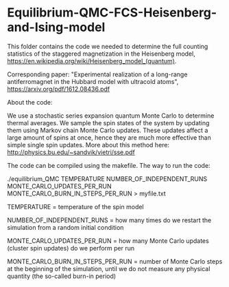 # Equilibrium-QMC-FCS-Heisenberg-and-Ising-model

This folder contains the code we needed to determine the full counting statistics of the staggered magnetization in the Heisenberg model, https://en.wikipedia.org/wiki/Heisenberg_model_(quantum). 

Corresponding paper: "Experimental realization of a long-range antiferromagnet in the Hubbard model with ultracold atoms", https://arxiv.org/pdf/1612.08436.pdf

About the code:

We use a stochastic series expansion quantum Monte Carlo to determine thermal averages. We sample the spin states of the system by updating them using Markov chain Monte Carlo updates. These updates affect a large amount of spins at once, hence they are much more effective than simple single spin updates. More about this method here: http://physics.bu.edu/~sandvik/vietri/sse.pdf

The code can be compiled using the makefile. The way to run the code:

./equilibrium_QMC TEMPERATURE NUMBER_OF_INDEPENDENT_RUNS MONTE_CARLO_UPDATES_PER_RUN MONTE_CARLO_BURN_IN_STEPS_PER_RUN  > myfile.txt

TEMPERATURE = temperature of the spin model

NUMBER_OF_INDEPENDENT_RUNS = how many times do we restart the simulation from a random initial condition

MONTE_CARLO_UPDATES_PER_RUN = how many Monte Carlo updates (cluster spin updates) do we perform per run

MONTE_CARLO_BURN_IN_STEPS_PER_RUN = number of Monte Carlo steps at the beginning of the simulation, until we do not measure any physical quantity (the so-called burn-in period)


